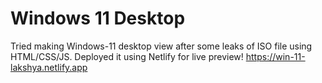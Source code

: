 # Windows 11 Desktop

Tried making Windows-11 desktop view after some leaks of ISO file using HTML/CSS/JS. Deployed it using Netlify for live preview!
 https://win-11-lakshya.netlify.app
